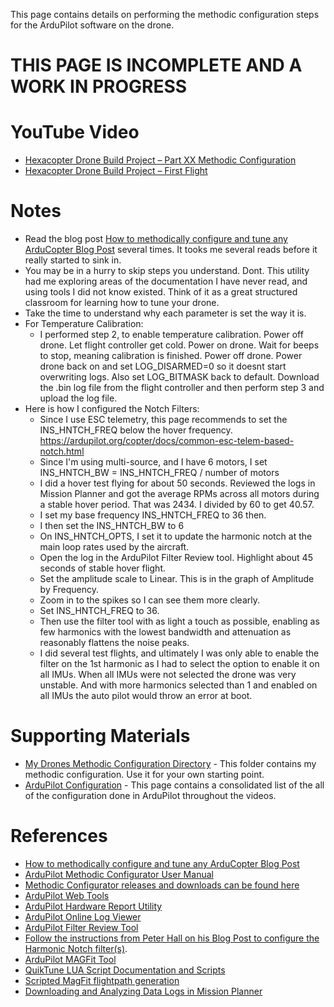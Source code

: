 This page contains details on performing the methodic configuration steps for the ArduPilot software on the drone.

# THIS PAGE IS INCOMPLETE AND A WORK IN PROGRESS

# YouTube Video
- [Hexacopter Drone Build Project – Part XX Methodic Configuration](https://youtu.be/XXX)
- [Hexacopter Drone Build Project – First Flight](https://www.youtube.com/watch?v=HhvRLNxARRs)

# Notes
- Read the blog post [How to methodically configure and tune any ArduCopter Blog Post](https://discuss.ardupilot.org/t/how-to-methodically-configure-and-tune-any-arducopter/110842) several times. It tooks me several reads before it really started to sink in.
- You may be in a hurry to skip steps you understand. Dont. This utility had me exploring areas of the documentation I have never read, and using tools I did not know existed. Think of it as a great structured classroom for learning how to tune your drone.
- Take the time to understand why each parameter is set the way it is.
- For Temperature Calibration:
  - I performed step 2, to enable temperature calibration. Power off drone. Let flight controller get cold. Power on drone. Wait for beeps to stop, meaning calibration is finished. Power off drone. Power drone back on and set LOG_DISARMED=0 so it doesnt start overwriting logs. Also set LOG_BITMASK back to default. Download the .bin log file from the flight controller and then perform step 3 and upload the log file.
- Here is how I configured the Notch Filters:
  - Since I use ESC telemetry, this page recommends to set the INS_HNTCH_FREQ below the hover frequency. https://ardupilot.org/copter/docs/common-esc-telem-based-notch.html
  - Since I'm using multi-source, and I have 6 motors, I set INS_HNTCH_BW = INS_HNTCH_FREQ / number of motors
  - I did a hover test flying for about 50 seconds. Reviewed the logs in Mission Planner and got the average RPMs across all motors during a stable hover period. That was 2434. I divided by 60 to get 40.57.
  - I set my base frequency INS_HNTCH_FREQ to 36 then.
  - I then set the INS_HNTCH_BW to 6
  - On INS_HNTCH_OPTS, I set it to update the harmonic notch at the main loop rates used by the aircraft.
  - Open the log in the ArduPilot Filter Review tool. Highlight about 45 seconds of stable hover flight.
  - Set the amplitude scale to Linear. This is in the graph of Amplitude by Frequency.
  - Zoom in to the spikes so I can see them more clearly.
  - Set INS_HNTCH_FREQ to 36.
  - Then use the filter tool with as light a touch as possible, enabling as few harmonics with the lowest bandwidth and attenuation as reasonably flattens the noise peaks.
  - I did several test flights, and ultimately I was only able to enable the filter on the 1st harmonic as I had to select the option to enable it on all IMUs. When all IMUs were not selected the drone was very unstable. And with more harmonics selected than 1 and enabled on all IMUs the auto pilot would throw an error at boot.


# Supporting Materials
- [My Drones Methodic Configuration Directory](../../ardupilot-methodic-configurator/Hexacopter/) - This folder contains my methodic configuration. Use it for your own starting point.
- [ArduPilot Configuration](../ArduPilot-Config/ArduPilot-Config.md) - This page contains a consolidated list of the all of the configuration done in ArduPilot throughout the videos.

# References 
- [How to methodically configure and tune any ArduCopter Blog Post](https://ardupilot.github.io/MethodicConfigurator/TUNING_GUIDE_ArduCopter)
- [ArduPilot Methodic Configurator User Manual](https://github.com/ArduPilot/MethodicConfigurator/blob/master/USERMANUAL.md)
- [Methodic Configurator releases and downloads can be found here](https://github.com/ArduPilot/MethodicConfigurator/releases)
- [ArduPilot Web Tools](https://firmware.ardupilot.org/Tools/WebTools/)
- [ArduPilot Hardware Report Utility](https://firmware.ardupilot.org/Tools/WebTools/HardwareReport/)
- [ArduPilot Online Log Viewer](https://plotbeta.ardupilot.org/)
- [ArduPilot Filter Review Tool](https://firmware.ardupilot.org/Tools/WebTools/FilterReview/)
- [Follow the instructions from Peter Hall on his Blog Post to configure the Harmonic Notch filter(s)](https://discuss.ardupilot.org/t/new-fft-filter-setup-and-review-web-tool/102572).
- [ArduPilot MAGFit Tool](https://firmware.ardupilot.org/Tools/WebTools/MAGFit/)
- [QuikTune LUA Script Documentation and Scripts](https://ardupilot.org/copter/docs/quiktune.html)
- [Scripted MagFit flightpath generation](https://discuss.ardupilot.org/t/scripted-magfit-flightpath-generation/97536)
- [Downloading and Analyzing Data Logs in Mission Planner](https://ardupilot.org/copter/docs/common-downloading-and-analyzing-data-logs-in-mission-planner.html)